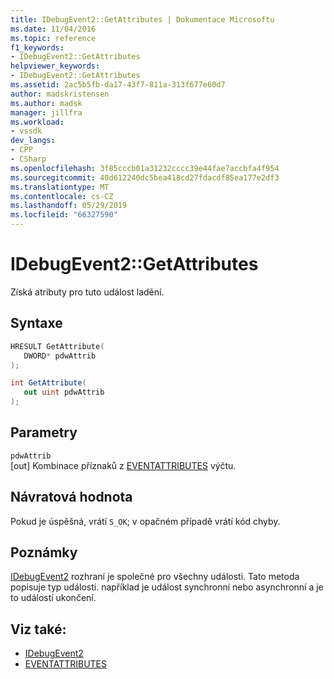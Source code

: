 ```yaml
---
title: IDebugEvent2::GetAttributes | Dokumentace Microsoftu
ms.date: 11/04/2016
ms.topic: reference
f1_keywords:
- IDebugEvent2::GetAttributes
helpviewer_keywords:
- IDebugEvent2::GetAttributes
ms.assetid: 2ac5b5fb-da17-43f7-811a-313f677e60d7
author: madskristensen
ms.author: madsk
manager: jillfra
ms.workload:
- vssdk
dev_langs:
- CPP
- CSharp
ms.openlocfilehash: 3f85cccb01a31232cccc39e44fae7accbfa4f954
ms.sourcegitcommit: 40d612240dc5bea418cd27fdacdf85ea177e2df3
ms.translationtype: MT
ms.contentlocale: cs-CZ
ms.lasthandoff: 05/29/2019
ms.locfileid: "66327590"
---
```

# <a name="idebugevent2getattributes"></a>IDebugEvent2::GetAttributes
Získá atributy pro tuto událost ladění.

## <a name="syntax"></a>Syntaxe

```cpp
HRESULT GetAttribute( 
   DWORD* pdwAttrib
);
```

```csharp
int GetAttribute( 
   out uint pdwAttrib
);
```

## <a name="parameters"></a>Parametry
`pdwAttrib`\
[out] Kombinace příznaků z [EVENTATTRIBUTES](../../../extensibility/debugger/reference/eventattributes.md) výčtu.

## <a name="return-value"></a>Návratová hodnota
 Pokud je úspěšná, vrátí `S_OK`; v opačném případě vrátí kód chyby.

## <a name="remarks"></a>Poznámky
 [IDebugEvent2](../../../extensibility/debugger/reference/idebugevent2.md) rozhraní je společné pro všechny události. Tato metoda popisuje typ události. například je událost synchronní nebo asynchronní a je to událostí ukončení.

## <a name="see-also"></a>Viz také:
- [IDebugEvent2](../../../extensibility/debugger/reference/idebugevent2.md)
- [EVENTATTRIBUTES](../../../extensibility/debugger/reference/eventattributes.md)
